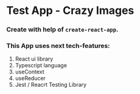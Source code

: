 # Test App - Crazy Images

### Create with help of `create-react-app`.

### This App uses next tech-features:

1. React ui library
1. Typescript language
1. useContext
1. useReducer
1. Jest / Reacrt Testing Library
